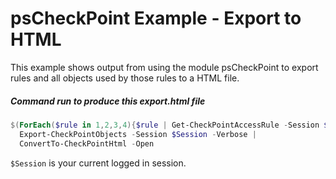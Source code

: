 # psCheckPoint Example - Export to HTML
This example shows output from using the module psCheckPoint to export rules and all objects used by those rules to a HTML file.

##### Command run to produce this export.html file

```powershell
$(ForEach($rule in 1,2,3,4){$rule | Get-CheckPointAccessRule -Session $Session -Layer ExportNetwork}) |
  Export-CheckPointObjects -Session $Session -Verbose |
  ConvertTo-CheckPointHtml -Open
```

`$Session` is your current logged in session.
